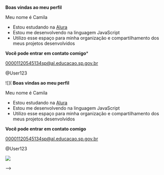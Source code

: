 **Boas vindas ao meu perfil**

Meu nome é Camila

- Estou estudando na [Alura](https://www.alura.com.br)
- Estou me desenvolvendo na linguagem JavaScript
- Utilizo esse espaço para minha organização e compartilhamento dos meus projetos desenvolvidos

**Você pode entrar em contato comigo***

00001120545134sp@al.educacao.sp.gov.br

@User123

![]( **Boas vindas ao meu perfil**

Meu nome é Camila

- Estou estudando na [Alura](https://www.alura.com.br)
- Estou me desenvolvendo na linguagem JavaScript
- Utilizo esse espaço para minha organização e compartilhamento dos meus projetos desenvolvidos

**Você pode entrar em contato comigo**

00001120545134sp@al.educacao.sp.gov.br

@User123

![](https://tenor.com/pt-BR/view/coelho-comunista-gif-6872429085570706555)

-->
